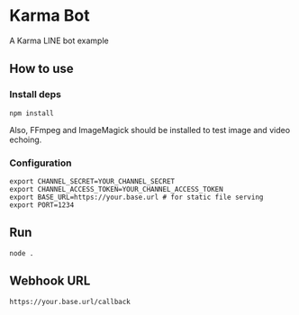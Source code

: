 # Karma Bot

A Karma LINE bot example

## How to use

### Install deps

``` shell
npm install
```

Also, FFmpeg and ImageMagick should be installed to test image and video
echoing.

### Configuration
  
``` shell
export CHANNEL_SECRET=YOUR_CHANNEL_SECRET
export CHANNEL_ACCESS_TOKEN=YOUR_CHANNEL_ACCESS_TOKEN
export BASE_URL=https://your.base.url # for static file serving
export PORT=1234
```

## Run

``` shell
node .
```

## Webhook URL

```
https://your.base.url/callback
```
